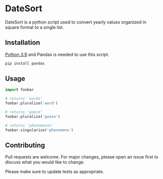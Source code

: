 # DateSort

DateSort is a python script used to convert yearly values organized in square format to a single list.

## Installation

[Python 3.9](https://www.python.org/downloads/) and Pandas is needed to use this script.

```bash
pip install pandas
```

## Usage

```python
import foobar

# returns 'words'
foobar.pluralize('word')

# returns 'geese'
foobar.pluralize('goose')

# returns 'phenomenon'
foobar.singularize('phenomena')
```

## Contributing
Pull requests are welcome. For major changes, please open an issue first to discuss what you would like to change.

Please make sure to update tests as appropriate.

